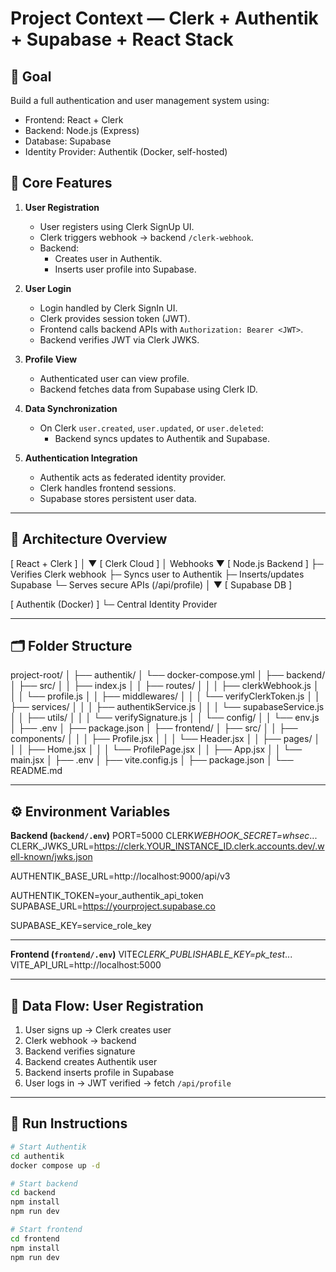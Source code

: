 # Project Context — Clerk + Authentik + Supabase + React Stack

## 🎯 Goal

Build a full authentication and user management system using:

- Frontend: React + Clerk
- Backend: Node.js (Express)
- Database: Supabase
- Identity Provider: Authentik (Docker, self-hosted)

## 🚀 Core Features

1. **User Registration**

   - User registers using Clerk SignUp UI.
   - Clerk triggers webhook → backend `/clerk-webhook`.
   - Backend:
     - Creates user in Authentik.
     - Inserts user profile into Supabase.

2. **User Login**

   - Login handled by Clerk SignIn UI.
   - Clerk provides session token (JWT).
   - Frontend calls backend APIs with `Authorization: Bearer <JWT>`.
   - Backend verifies JWT via Clerk JWKS.

3. **Profile View**

   - Authenticated user can view profile.
   - Backend fetches data from Supabase using Clerk ID.

4. **Data Synchronization**

   - On Clerk `user.created`, `user.updated`, or `user.deleted`:
     - Backend syncs updates to Authentik and Supabase.

5. **Authentication Integration**
   - Authentik acts as federated identity provider.
   - Clerk handles frontend sessions.
   - Supabase stores persistent user data.

---

## 🧱 Architecture Overview

[ React + Clerk ]
│
▼
[ Clerk Cloud ]
│ Webhooks
▼
[ Node.js Backend ]
├─ Verifies Clerk webhook
├─ Syncs user to Authentik
├─ Inserts/updates Supabase
└─ Serves secure APIs (/api/profile)
│
▼
[ Supabase DB ]

[ Authentik (Docker) ]
└─ Central Identity Provider

---

## 🗂 Folder Structure

project-root/
│
├── authentik/
│ └── docker-compose.yml
│
├── backend/
│ ├── src/
│ │ ├── index.js
│ │ ├── routes/
│ │ │ ├── clerkWebhook.js
│ │ │ └── profile.js
│ │ ├── middlewares/
│ │ │ └── verifyClerkToken.js
│ │ ├── services/
│ │ │ ├── authentikService.js
│ │ │ └── supabaseService.js
│ │ ├── utils/
│ │ │ └── verifySignature.js
│ │ └── config/
│ │ └── env.js
│ ├── .env
│ ├── package.json
│
├── frontend/
│ ├── src/
│ │ ├── components/
│ │ │ ├── Profile.jsx
│ │ │ └── Header.jsx
│ │ ├── pages/
│ │ │ ├── Home.jsx
│ │ │ └── ProfilePage.jsx
│ │ ├── App.jsx
│ │ └── main.jsx
│ ├── .env
│ ├── vite.config.js
│ ├── package.json
│
└── README.md

---

## ⚙️ Environment Variables

**Backend (`backend/.env`)**
PORT=5000
CLERK*WEBHOOK_SECRET=whsec*...
CLERK_JWKS_URL=https://clerk.YOUR_INSTANCE_ID.clerk.accounts.dev/.well-known/jwks.json

AUTHENTIK_BASE_URL=http://localhost:9000/api/v3

AUTHENTIK_TOKEN=your_authentik_api_token
SUPABASE_URL=https://yourproject.supabase.co

SUPABASE_KEY=service_role_key

---

**Frontend (`frontend/.env`)**
VITE*CLERK_PUBLISHABLE_KEY=pk_test*...
VITE_API_URL=http://localhost:5000

---

## 🧩 Data Flow: User Registration

1. User signs up → Clerk creates user
2. Clerk webhook → backend
3. Backend verifies signature
4. Backend creates Authentik user
5. Backend inserts profile in Supabase
6. User logs in → JWT verified → fetch `/api/profile`

---

## 🧠 Run Instructions

```bash
# Start Authentik
cd authentik
docker compose up -d

# Start backend
cd backend
npm install
npm run dev

# Start frontend
cd frontend
npm install
npm run dev
```
